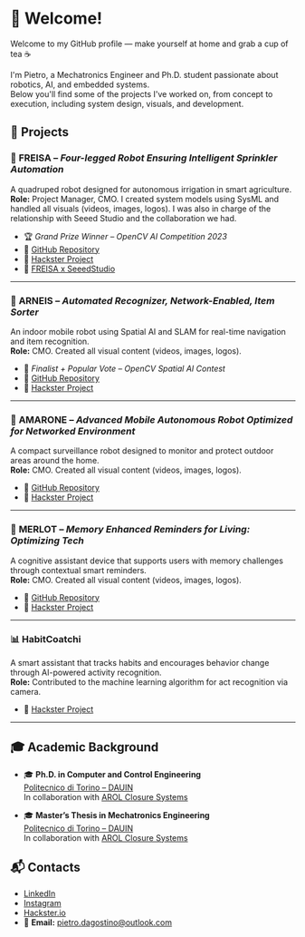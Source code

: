 # 👋 Welcome!

Welcome to my GitHub profile — make yourself at home and grab a cup of tea ☕

I'm Pietro, a Mechatronics Engineer and Ph.D. student passionate about robotics, AI, and embedded systems.  
Below you'll find some of the projects I've worked on, from concept to execution, including system design, visuals, and development.

## 🔧 Projects

### 🐾 **FREISA** – *Four-legged Robot Ensuring Intelligent Sprinkler Automation*  
A quadruped robot designed for autonomous irrigation in smart agriculture.  
**Role:** Project Manager, CMO. I created system models using SysML and handled all visuals (videos, images, logos). I was also in charge of the
relationship with Seeed Studio and the collaboration we had.  
- 🏆 *Grand Prize Winner – OpenCV AI Competition 2023*  
- 🔗 [GitHub Repository](https://github.com/B-AROL-O/FREISA)  
- 🔗 [Hackster Project](https://www.hackster.io/b-arol-o/four-legged-robot-ensuring-intelligent-sprinkler-automation-845012)  
- 🔗 [FREISA x SeeedStudio](https://www.hackster.io/b-arol-o/freisa-meets-sensecap-watcher-89596b)

---

### 🍾 **ARNEIS** – *Automated Recognizer, Network-Enabled, Item Sorter*  
An indoor mobile robot using Spatial AI and SLAM for real-time navigation and item recognition.  
**Role:** CMO. Created all visual content (videos, images, logos).  
- 🏅 *Finalist + Popular Vote – OpenCV Spatial AI Contest*  
- 🔗 [GitHub Repository](https://github.com/B-AROL-O/ARNEIS)  
- 🔗 [Hackster Project](https://www.hackster.io/b-arol-o)

---

### 🤖 **AMARONE** – *Advanced Mobile Autonomous Robot Optimized for Networked Environment*  
A compact surveillance robot designed to monitor and protect outdoor areas around the home.  
**Role:** CMO. Created all visual content (videos, images, logos).  
- 🔗 [GitHub Repository](https://github.com/B-AROL-O/hackster-contests)  
- 🔗 [Hackster Project](https://www.hackster.io/517529/amarone-185a16)

---

### 🧠 **MERLOT** – *Memory Enhanced Reminders for Living: Optimizing Tech*  
A cognitive assistant device that supports users with memory challenges through contextual smart reminders.  
**Role:** CMO. Created all visual content (videos, images, logos).  
- 🔗 [GitHub Repository](https://github.com/B-AROL-O/hackster-contests)  
- 🔗 [Hackster Project](https://www.hackster.io/b-arol-o/memory-enhanced-reminders-for-living-optimizing-tech-ac6ceb)

---

### 📊 **HabitCoatchi**  
A smart assistant that tracks habits and encourages behavior change through AI-powered activity recognition.  
**Role:** Contributed to the machine learning algorithm for act recognition via camera.  
- 🔗 [Hackster Project](https://www.hackster.io/habitcoatchi/habitcoatchi-230a29)

---

## 🎓 Academic Background

- 🎓 **Ph.D. in Computer and Control Engineering**  
  [Politecnico di Torino – DAUIN](https://www.dauin.polito.it)  
  In collaboration with [AROL Closure Systems](https://www.arol.com/en/)

- 🎓 **Master’s Thesis in Mechatronics Engineering**  
  [Politecnico di Torino – DAUIN](https://www.dauin.polito.it)  
  In collaboration with [AROL Closure Systems](https://www.arol.com/en/)

## 📬 Contacts

- [LinkedIn](https://www.linkedin.com/in/pietro-d-agostino-9b8199212/)  
- [Instagram](https://www.instagram.com/pit.dago)  
- [Hackster.io](https://www.hackster.io/pietro-d-agostino2)  
- 📧 **Email:** pietro.dagostino@outlook.com
